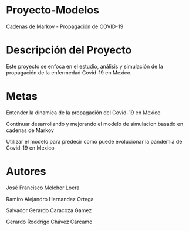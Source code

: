 # Proyecto-Modelos
Cadenas de Markov - Propagación de COVID-19
# Descripción del Proyecto
Este proyecto se enfoca en el estudio, análisis y simulación de la propagación de la enfermedad Covid-19 en Mexico.
# Metas
  Entender la dinamica de la propagación del Covid-19 en Mexico
  
  Continuar desarrollando y mejorando el modelo de simulacion basado en cadenas de Markov
  
  Utilizar el modelo para predecir como puede evolucionar la pandemia de Covid-19 en Mexico
# Autores
  José Francisco Melchor Loera
  
  Ramiro Alejandro Hernandez Ortega
  
  Salvador Gerardo Caracoza Gamez
  
  Gerardo Roddrigo Chávez Cárcamo
  
